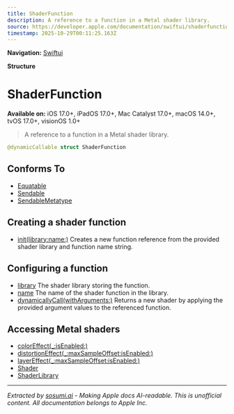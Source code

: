 ```yaml
---
title: ShaderFunction
description: A reference to a function in a Metal shader library.
source: https://developer.apple.com/documentation/swiftui/shaderfunction
timestamp: 2025-10-29T00:11:25.163Z
---
```


**Navigation:** [Swiftui](/documentation/swiftui)

**Structure**

# ShaderFunction

**Available on:** iOS 17.0+, iPadOS 17.0+, Mac Catalyst 17.0+, macOS 14.0+, tvOS 17.0+, visionOS 1.0+

> A reference to a function in a Metal shader library.

```swift
@dynamicCallable struct ShaderFunction
```

## Conforms To

- [Equatable](/documentation/Swift/Equatable)
- [Sendable](/documentation/Swift/Sendable)
- [SendableMetatype](/documentation/Swift/SendableMetatype)

## Creating a shader function

- [init(library:name:)](/documentation/swiftui/shaderfunction/init(library:name:)) Creates a new function reference from the provided shader library and function name string.

## Configuring a function

- [library](/documentation/swiftui/shaderfunction/library) The shader library storing the function.
- [name](/documentation/swiftui/shaderfunction/name) The name of the shader function in the library.
- [dynamicallyCall(withArguments:)](/documentation/swiftui/shaderfunction/dynamicallycall(witharguments:)) Returns a new shader by applying the provided argument values to the referenced function.

## Accessing Metal shaders

- [colorEffect(_:isEnabled:)](/documentation/swiftui/view/coloreffect(_:isenabled:))
- [distortionEffect(_:maxSampleOffset:isEnabled:)](/documentation/swiftui/view/distortioneffect(_:maxsampleoffset:isenabled:))
- [layerEffect(_:maxSampleOffset:isEnabled:)](/documentation/swiftui/view/layereffect(_:maxsampleoffset:isenabled:))
- [Shader](/documentation/swiftui/shader)
- [ShaderLibrary](/documentation/swiftui/shaderlibrary)

---

*Extracted by [sosumi.ai](https://sosumi.ai) - Making Apple docs AI-readable.*
*This is unofficial content. All documentation belongs to Apple Inc.*
